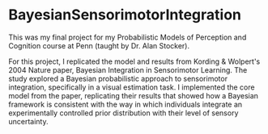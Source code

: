 # BayesianSensorimotorIntegration
This was my final project for my Probabilistic Models of Perception and Cognition course at Penn (taught by Dr. Alan Stocker). 

For this project, I replicated the model and results from Kording &amp; Wolpert's 2004 Nature paper, Bayesian Integration in Sensorimotor Learning. The study explored a Bayesian probabilistic approach to sensorimotor integration, specifically in a visual estimation task. I implemented the core model from the paper, replicating their results that showed how a Bayesian framework is consistent with the way in which individuals integrate an experimentally controlled prior distribution with their level of sensory uncertainty.
